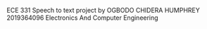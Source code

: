 ECE 331 Speech to text project by
OGBODO CHIDERA HUMPHREY
2019364096
Electronics And Computer Engineering
